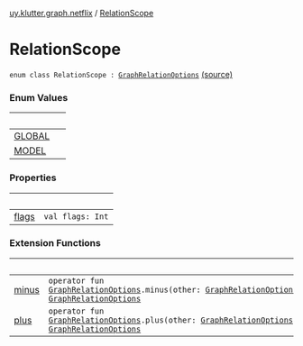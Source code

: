[uy.klutter.graph.netflix](../index.md) / [RelationScope](.)


# RelationScope
<code>enum class RelationScope : [GraphRelationOptions](../-graph-relation-options/index.md)</code> [(source)](https://github.com/kohesive/klutter/blob/master/netflix-graph-jdk6/src/main/kotlin/uy/klutter/graph/netflix/NetflixGraph.kt#L33)<br/>


### Enum Values

|&nbsp;|&nbsp;|
|---|---|
| [GLOBAL](-g-l-o-b-a-l.md) |  |
| [MODEL](-m-o-d-e-l.md) |  |

### Properties

|&nbsp;|&nbsp;|
|---|---|
| [flags](flags.md) | <code>val flags: Int</code><br/> |

### Extension Functions

|&nbsp;|&nbsp;|
|---|---|
| [minus](../minus.md) | <code>operator fun [GraphRelationOptions](../-graph-relation-options/index.md).minus(other: [GraphRelationOptions](../-graph-relation-options/index.md)): [GraphRelationOptions](../-graph-relation-options/index.md)</code><br/> |
| [plus](../plus.md) | <code>operator fun [GraphRelationOptions](../-graph-relation-options/index.md).plus(other: [GraphRelationOptions](../-graph-relation-options/index.md)): [GraphRelationOptions](../-graph-relation-options/index.md)</code><br/> |
